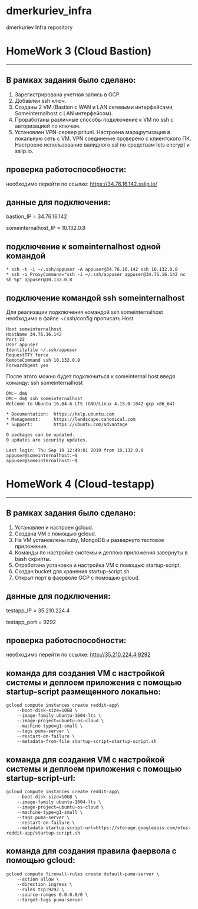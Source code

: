 # dmerkuriev_infra
dmerkuriev Infra repository

# HomeWork 3 (Cloud Bastion)
---

**В рамках задания было сделано:**
---

1. Зарегистрирована учетная запись в GCP.
2. Добавлен ssh ключ.
3. Созданы 2 VM.(Bastion c WAN и LAN сетевыми интерфейсами, 
Someinternalhost с LAN интерфейсом).
4. Проработаны различные способы подключение к VM по ssh с авторизацией по ключам.
5. Установлен VPN-сервер pritunl. Настроена марщрутизация в локальную сеть с VM. VPN соединение проверено c клиентского ПК. Настроено использование валидного ssl по средствам lets encrypt и sslip.io.

**проверка работоспособности:**
---
необходимо перейти по ссылке: https://34.76.16.142.sslip.io/

**данные для подключения:**
--- 
bastion_IP = 34.76.16.142

someinternalhost_IP = 10.132.0.8

**подключение к someinternalhost одной командой**
---
	* ssh -t -i ~/.ssh/appuser -A appuser@34.76.16.142 ssh 10.132.0.8
	* ssh -o ProxyCommand="ssh -i ~/.ssh/appuser appuser@34.76.16.142 nc %h %p" appuser@10.132.0.8

**подключение командой ssh someinternalhost**
---
Для реализации подключения командой ssh someinternalhost необходимо в файле ~/.ssh/config прописать Host

	Host someinternalhost
	HostName 34.76.16.142
	Port 22
	User appuser
	Identityfile ~/.ssh/appuser
	RequestTTY force
	RemoteCommand ssh 10.132.0.8
	ForwardAgent yes
	
После этого можно будет подключиться к someinternal host введя команду: ssh someinternalhost

	DM:~ dm$
	DM:~ dm$ ssh someinternalhost
	Welcome to Ubuntu 16.04.6 LTS (GNU/Linux 4.15.0-1042-gcp x86_64)
	
 	* Documentation:  https://help.ubuntu.com
 	* Management:     https://landscape.canonical.com
 	* Support:        https://ubuntu.com/advantage
	
	0 packages can be updated.
	0 updates are security updates.
	
	Last login: Thu Sep 19 12:49:01 2019 from 10.132.0.9
	appuser@someinternalhost:~$
	appuser@someinternalhost:~$




# HomeWork 4 (Cloud-testapp)
---

**В рамках задания было сделано:**
---
1. Установлен и настроен gcloud.
2. Создана VM с помощью gcloud.
3. На VM установлены ruby, MongoDB и развернуто тестовое приложение.
4. Команды по настройке системы и деплою приложения завернуты в bash скрипты.
5. Отработана установка и настройка VM с помощью startup-script.
6. Создан bucket для хранения startup-script.sh.
7. Открыт порт в фаерволе GCP с помощью gcloud.

**данные для подключения:**
--- 
testapp_IP = 35.210.224.4

testapp_port = 9292

**проверка работоспособности:**
---
необходимо перейти по ссылке: http://35.210.224.4:9292

**команда для создания VM с настройкой системы и деплоем приложения с помощью startup-script размещенного локально:**
---
	gcloud compute instances create reddit-app\
  		--boot-disk-size=10GB \
  		--image-family ubuntu-1604-lts \
  		--image-project=ubuntu-os-cloud \
  		--machine-type=g1-small \
  		--tags puma-server \
  		--restart-on-failure \
  		--metadata-from-file startup-script=startup-script.sh

**команда для создания VM с настройкой системы и деплоем приложения с помощью startup-script-url:**
---
	gcloud compute instances create reddit-app\
  		--boot-disk-size=10GB \
  		--image-family ubuntu-1604-lts \
  		--image-project=ubuntu-os-cloud \
  		--machine-type=g1-small \
  		--tags puma-server \
  		--restart-on-failure \
  		--metadata startup-script-url=https://storage.googleapis.com/otus-reddit-app/startup-script.sh

**команда для создания правила фаервола с помощью gcloud:**
---
	gcloud compute firewall-rules create default-puma-server \
    	--action allow \
    	--direction ingress \
    	--rules tcp:9292 \
    	--source-ranges 0.0.0.0/0 \
    	--target-tags puma-server


